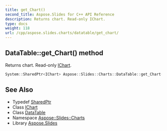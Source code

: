 ```yaml
---
title: get_Chart()
second_title: Aspose.Slides for C++ API Reference
description: Returns chart. Read-only IChart.
type: docs
weight: 118
url: /cpp/aspose.slides.charts/datatable/get_chart/
---
```

## DataTable::get_Chart() method


Returns chart. Read-only [IChart](../../ichart/).

```cpp
System::SharedPtr<IChart> Aspose::Slides::Charts::DataTable::get_Chart() override
```

## See Also

* Typedef [SharedPtr](../../system/sharedptr/)
* Class [IChart](../ichart/)
* Class [DataTable](./)
* Namespace [Aspose::Slides::Charts](../)
* Library [Aspose.Slides](../../)